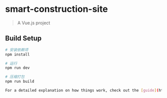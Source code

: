 # smart-construction-site

> A Vue.js project

## Build Setup

``` bash
# 安装依赖项
npm install

# 运行
npm run dev

# 压缩打包
npm run build

For a detailed explanation on how things work, check out the [guide](http://vuejs-templates.github.io/webpack/) and [docs for vue-loader](http://vuejs.github.io/vue-loader).
